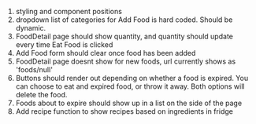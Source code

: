 1. styling and component positions
2. dropdown list of categories for Add Food is hard coded. Should be dynamic.
3. FoodDetail page should show quantity, and quantity should update every time Eat Food is clicked
4. Add Food form should clear once food has been added
5. FoodDetail page doesnt show for new foods, url currently shows as 'foods/null'
6. Buttons should render out depending on whether a food is expired. You can choose to eat and expired food, or throw it away. Both options will delete the food.
7. Foods about to expire should show up in a list on the side of the page
8. Add recipe function to show recipes based on ingredients in fridge
